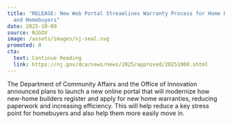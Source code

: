 ```yaml
---
title: "RELEASE: New Web Portal Streamlines Warranty Process for Home Builders
  and Homebuyers"
date: 2025-10-09
source: NJGOV
image: /assets/images/nj-seal.svg
promoted: 0
cta:
  text: Continue Reading
  link: https://nj.gov/dca/news/news/2025/approved/20251008.shtml
---
```

The Department of Community Affairs and the Office of Innovation announced plans to launch a new online portal that will modernize how new-home builders register and apply for new home warranties, reducing paperwork and increasing efficiency. This will help reduce a key stress point for homebuyers and also help them more easily move in.
